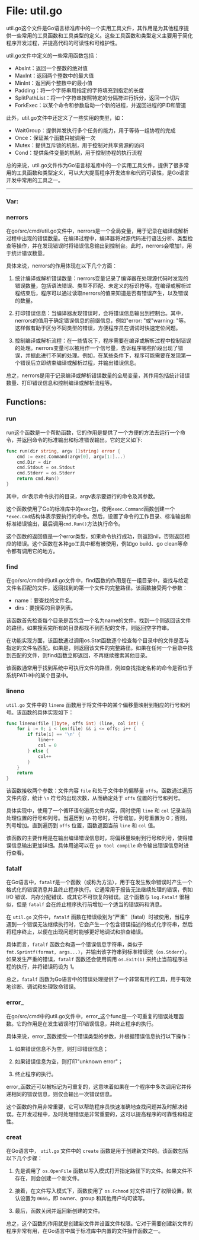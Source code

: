 # File: util.go

util.go这个文件是Go语言标准库中的一个实用工具文件，其作用是为其他程序提供一些常用的工具函数和工具类型的定义。这些工具函数和类型定义主要用于简化程序开发过程，并提高代码的可读性和可维护性。

util.go文件中定义的一些常用函数包括：

- AbsInt：返回一个整数的绝对值
- MaxInt：返回两个整数中的最大值
- MinInt：返回两个整数中的最小值
- Padding：将一个字符串用指定的字符填充到指定的长度
- SplitPathList：将一个字符串按照特定的分隔符进行拆分，返回一个切片
- ForkExec：以某个命令和参数启动一个新的进程，并返回进程的PID和管道

此外，util.go文件中还定义了一些实用的类型，如：

- WaitGroup：提供并发执行多个任务的能力，用于等待一组协程的完成
- Once：保证某个函数只被调用一次
- Mutex：提供互斥锁的机制，用于控制对共享资源的访问
- Cond：提供条件变量的机制，用于控制协程的执行流程

总的来说，util.go文件作为Go语言标准库中的一个实用工具文件，提供了很多常用的工具函数和类型定义，可以大大提高程序开发效率和代码可读性，是Go语言开发中常用的工具之一。




---

### Var:

### nerrors

在go/src/cmd/util.go文件中，nerrors是一个全局变量，用于记录在编译或解析过程中出现的错误数量。在编译过程中，编译器将对源代码进行语法分析、类型检查等操作，并在发现错误时将错误信息输出到控制台。此时，nerrors会增加1，用于统计错误数量。

具体来说，nerrors的作用体现在以下几个方面：

1. 统计编译或解析错误数量：nerrors变量记录了编译器在处理源代码时发现的错误数量，包括语法错误、类型不匹配、未定义的标识符等。在编译或解析过程结束后，程序可以通过读取nerrors的值来知道是否有错误产生，以及错误的数量。

2. 打印错误信息：当编译器发现错误时，会将错误信息输出到控制台。其中，nerrors的值用于确定错误信息的前缀信息，例如"error: "或"warning: "等。这样做有助于区分不同类型的错误，方便程序员在调试时快速定位问题。

3. 控制编译或解析流程：在一些情况下，程序需要在编译或解析过程中控制错误的处理。nerrors变量可以被用作一个信号量，告诉程序哪些阶段出现了错误，并据此进行不同的处理。例如，在某些条件下，程序可能需要在发现第一个错误后立即结束编译或解析过程，并输出错误信息。

总之，nerrors是用于记录编译或解析错误数量的全局变量，其作用包括统计错误数量、打印错误信息和控制编译或解析流程等。



## Functions:

### run

run这个函数是一个帮助函数，它的作用是提供了一个方便的方法去运行一个命令，并返回命令的标准输出和标准错误输出。它的定义如下:

```go
func run(dir string, argv []string) error {
    cmd := exec.Command(argv[0], argv[1:]...)
    cmd.Dir = dir
    cmd.Stdout = os.Stdout
    cmd.Stderr = os.Stderr
    return cmd.Run()
}
```

其中，dir表示命令执行的目录，argv表示要运行的命令及其参数。

这个函数使用了Go的标准库中的`exec`包，使用`exec.Command`函数创建一个`*exec.Cmd`结构体表示要执行的命令。然后，设置了命令的工作目录、标准输出和标准错误输出，最后调用`cmd.Run()`方法执行命令。

这个函数的返回值是一个error类型，如果命令执行成功，则返回nil，否则返回相应的错误。这个函数在各种go工具中都有被使用，例如go build、go clean等命令都有调用它的地方。



### find

在go/src/cmd中的util.go文件中，find函数的作用是在一组目录中，查找与给定文件名匹配的文件，返回找到的第一个文件的完整路径。该函数接受两个参数：

- name：要查找的文件名。
- dirs：要搜索的目录列表。

该函数首先检查每个目录是否包含一个名为name的文件，找到一个则返回该文件的路径。如果搜索完所有的目录都找不到匹配的文件，则返回空字符串。

在功能实现方面，该函数通过调用os.Stat函数逐个检查每个目录中的文件是否与指定的文件名匹配。如果是，则返回该文件的完整路径。如果在任何一个目录中找到匹配的文件，则find函数立即返回，不再继续搜索其他目录。

该函数通常用于找到系统中可执行文件的路径，例如查找指定名称的命令是否位于系统PATH中的某个目录中。



### lineno

`util.go` 文件中的 `lineno` 函数用于将文件中的某个偏移量映射到相应的行号和列号。该函数的具体实现如下：

```go
func lineno(file []byte, offs int) (line, col int) {
    for i := 0; i < len(file) && i <= offs; i++ {
        if file[i] == '\n' {
            line++
            col = 0
        } else {
            col++
        }
    }
    return
}
```

该函数接收两个参数：文件内容 `file` 和处于文件中的偏移量 `offs`。函数通过遍历文件内容，统计 `\n` 符号的出现次数，从而确定处于 `offs` 位置的行号和列号。

具体实现中，使用了一个循环语句遍历文件内容，同时使用 `line` 和 `col` 记录当前处理位置的行号和列号。当遍历到 `\n` 符号时，行号增加，列号重置为 0；否则，列号增加。直到遍历到 `offs` 位置，函数返回当前 `line` 和 `col` 值。

该函数的主要作用是在输出编译错误信息时，将偏移量映射到行号和列号，使得错误信息输出更加详细。具体用途可以在 `go tool compile` 命令输出错误信息时进行查看。



### fatalf

在Go语言中，`fatalf`是一个函数（或称为方法），用于在发生致命错误时产生一个格式化的错误消息并且终止程序执行。它通常用于报告无法继续处理的错误，例如 I/O 错误、内存分配错误、或其它不可恢复的错误。这个函数与 `log.Fatalf` 很相似，但是 `fatalf` 会在终止程序执行前增加一个适当的错误码和消息。

在 `util.go` 文件中，`fatalf` 函数在错误级别为“严重”（fatal）时被使用，当程序遇到一个错误无法继续执行时，它会产生一个包含错误描述的格式化字符串，然后将程序终止，以便在出现问题时能够更好地调试和排查错误。

具体而言，`fatalf` 函数会构造一个错误信息字符串，类似于 `fmt.Sprintf(format, args...)`，并输出该字符串到标准错误流（`os.Stderr`）。如果发生严重的错误，`fatalf` 函数还会使用调用 `os.Exit(1)` 来终止当前程序进程的执行，并将错误码设为 1。

总之，`fatalf` 函数为Go语言中的错误处理提供了一个非常有用的工具，用于有效地诊断、调试和处理致命错误。



### error_

在go/src/cmd中的util.go文件中，error_这个func是一个可重复的错误处理函数。它的作用是在发生错误时打印错误信息，并终止程序的执行。

具体来说，error_函数接受一个错误类型的参数，并根据错误信息执行以下操作：

1. 如果错误信息不为空，则打印错误信息；

2. 如果错误信息为空，则打印"unknown error"；

3. 终止程序的执行。

error_函数还可以被标记为可重复的，这意味着如果在一个程序中多次调用它并传递相同的错误信息，则仅会输出一次错误信息。

这个函数的作用非常重要，它可以帮助程序员快速准确地查找问题并及时解决错误。在开发过程中，及时处理错误是非常重要的，这可以提高程序的可靠性和稳定性。



### creat

在Go语言中， `util.go` 文件中的 `create` 函数是用于创建新文件的。该函数包括以下几个步骤：

1. 先是调用了 `os.OpenFile` 函数以写入模式打开指定路径下的文件。如果文件不存在，则会创建一个新文件。

2. 接着，在文件写入模式下，函数使用了 `os.Fchmod` 对文件进行了权限设置。默认设置为 `0666`，即 owner、group 和其他用户均可读写。

3. 最后，函数关闭并返回新创建的文件。

总之，这个函数的作用就是创建新文件并设置文件权限。它对于需要创建新文件的程序非常有用，在Go语言中属于标准库中内置的文件操作函数之一。




